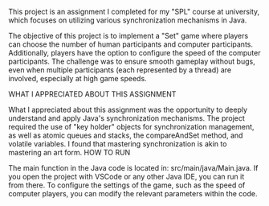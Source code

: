 
This project is an assignment I completed for my "SPL" course at university, which focuses on utilizing various synchronization mechanisms in Java.

The objective of this project is to implement a "Set" game where players can choose the number of human participants and computer participants. Additionally, players have the option to configure the speed of the computer participants. The challenge was to ensure smooth gameplay without bugs, even when multiple participants (each represented by a thread) are involved, especially at high game speeds.

WHAT I APPRECIATED ABOUT THIS ASSIGNMENT

What I appreciated about this assignment was the opportunity to deeply understand and apply Java's synchronization mechanisms. The project required the use of "key holder" objects for synchronization management, as well as atomic queues and stacks, the compareAndSet method, and volatile variables. I found that mastering synchronization is akin to mastering an art form.
HOW TO RUN

The main function in the Java code is located in: src/main/java/Main.java. If you open the project with VSCode or any other Java IDE, you can run it from there. To configure the settings of the game, such as the speed of computer players, you can modify the relevant parameters within the code.
